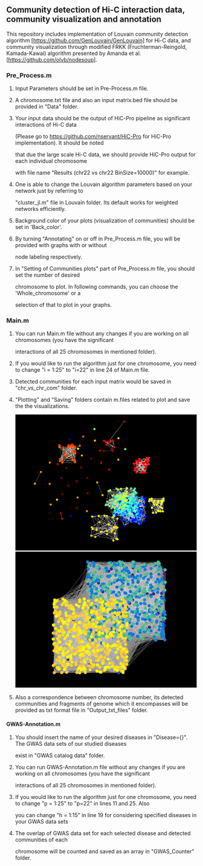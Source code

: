 ## Community detection of Hi-C interaction data, community visualization and annotation

This repository includes implementation of Louvain community detection algorithm [https://github.com/GenLouvain/GenLouvain] for Hi-C data, and community
visualization through modified FRKK (Fruchterman-Reingold, Kamada-Kawai) algorithm presented by Amanda et al. [https://github.com/olvb/nodesoup].


### Pre_Process.m  


1. Input Parameters should be set in Pre-Process.m file.   

2. A chromosome.txt file and also an input matrix.bed file should be provided in "Data" folder.  

3. Your input data should be the output of HiC-Pro pipeline as significant interactions of Hi-C data  
 
   (Please go to https://github.com/nservant/HiC-Pro for HiC-Pro implementation). It should be noted  

   that due the large scale Hi-C data, we should provide HiC-Pro output for each individual chromosome   

   with file name "Results (chr22 vs chr22 BinSize=10000)" for example.    

4. One is able to change the Louvain algorithm parameters based on your network just by referring to   

   "cluster_jl.m" file in Louvain folder. Its default works for weighted networks efficiently.  

5. Background color of your plots (visualization of communities) should be set in 'Back_color'.  

6. By turning "Annotating" on or off in Pre_Process.m file, you will be provided with graphs with or without   
  
   node labeling respectively.  

7. In "Setting of Communities plots" part of Pre_Process.m file, you should set the number of desired  
  
   chromosome to plot. In following commands, you can choose the 'Whole_chromosome' or a   

   selection of that to plot in your graphs.


### Main.m   
    
1. You can run Main.m file without any changes if you are working on all chromosomes (you have the significant   

   interactions of all 25 chromosomes in mentioned folder).  

2. If you would like to run the algorithm just for one chromosome, you need to change "i = 1:25" to "i=22" in line 24 of Main.m file.  

3. Detected communities for each input matrix would be saved in "chr_vs_chr_com" folder.  

4. "Plotting" and "Saving" folders contain m.files related to plot and save the the visualizations.
    
    ![alt text](https://github.com/sanazjml/Community_detection/blob/master/graph%20of%205%20Mb%20base%20pair%20Hi-C%20data.png)  
    ![alt text](https://github.com/sanazjml/Community_detection/blob/master/Top2_Com%20graph%20for%20chr%2022%20of%2010%20Kb%20base%20pair%20Hi-C%20data.png)

5. Also a correspondence between chromosome number, its detected communities and fragments of genome which it encompasses will be provided as txt format file in "Output_txt_files" folder.
  

 #### GWAS-Annotation.m   

1. You should insert the name of your desired diseases in "Disease={}". The GWAS data sets of our studied diseases  

   exist in "GWAS catalog data" folder.

2. You can run GWAS-Annotation.m file without any changes if you are working on all chromosomes (you have the significant   

   interactions of all 25 chromosomes in mentioned folder).  

3. If you would like to run the algorithm just for one chromosome, you need to change "p = 1:25" to "p=22" in lines 11 and 25. Also  

   you can change "h = 1:15" in line 19 for considering specified diseases in your GWAS data sets 
   
4. The overlap of GWAS data set for each selected disease and detected communities of each   

   chromosome will be counted and saved as an array in "GWAS_Counter" folder.  



